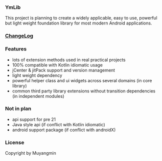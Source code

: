 
### YmLib
This project is planning to create a widely applicable, easy to use, powerful but light weight foundation library for most modern Android applications.

### [ChangeLog](./CHANGELOG.md)

### Features
* lots of extension methods used in real practical projects
* 100% compatible with Kotlin idiomatic usage
* jCenter & jitPack support and version management
* light weight dependency
* powerful helper class and ui widgets across several domains (in core library)
* common third party library extensions without transition dependencies (in independent modules)

### Not in plan 
* api support for pre 21
* Java style api (if conflict with Kotlin idiomatic)
* android support package (if conflict with androidX)

### License
Copyright by Muyangmin